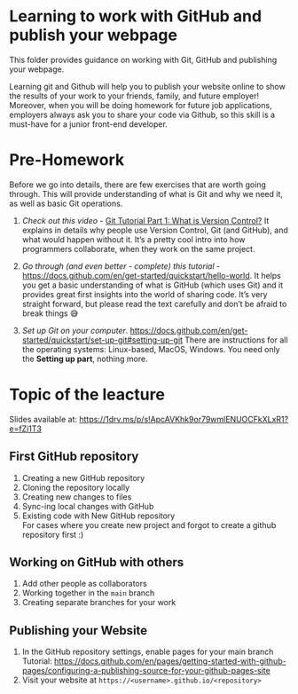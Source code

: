 # Learning to work with GitHub and publish your webpage

This folder provides guidance on working with Git, GitHub and publishing your webpage.

Learning git and Github will help you to publish your website online to show the results of your work to your friends, family, and future employer! Moreover, when you will be doing homework for future job applications, employers always ask you to share your code via Github, so this skill is a must-have for a junior front-end developer.

# Pre-Homework

Before we go into details, there are few exercises that are worth going through. 
This will provide understanding of what is Git and why we need it, as well as basic Git operations.

1. *Check out this video* - [Git Tutorial Part 1: What is Version Control?](https://www.youtube.com/watch?v=9GKpbI1siow) It explains in details why people use Version Control, Git (and GitHub), and what would happen without it. It’s a pretty cool intro into how programmers collaborate, when they work on the same project.

2. *Go through (and even better - complete) this tutorial* - https://docs.github.com/en/get-started/quickstart/hello-world. It helps you get a basic understanding of what is GitHub (which uses Git) and it provides great first insights into the world of sharing code. It’s very straight forward, but please read the text carefully and don’t be afraid to break things :sweat_smile:

3. *Set up Git on your computer*. https://docs.github.com/en/get-started/quickstart/set-up-git#setting-up-git There are instructions for all the operating systems: Linux-based, MacOS, Windows. You need only the **Setting up part**, nothing more.


# Topic of the leacture

Slides available at: https://1drv.ms/p/s!ApcAVKhk9or79wmlENUOCFkXLxR1?e=fZi1T3

## First GitHub repository
1. Creating a new GitHub repository
2. Cloning the repository locally
3. Creating new changes to files
4. Sync-ing local changes with GitHub
5. Existing code with New GitHub repository<br>
   For cases where you create new project and forgot to create a github repository first :)

## Working on GitHub with others
1. Add other people as collaborators
2. Working together in the `main` branch
3. Creating separate branches for your work


## Publishing your Website
1. In the GitHub repository settings, enable pages for your main branch<br>
   Tutorial: https://docs.github.com/en/pages/getting-started-with-github-pages/configuring-a-publishing-source-for-your-github-pages-site
2. Visit your website at ```https://<username>.github.io/<repository>```

